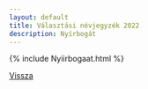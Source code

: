 ```yaml
---
layout: default
title: Választási névjegyzék 2022
description: Nyírbogát
---
```


{% include Nyiirbogaat.html %}

[Vissza](./)